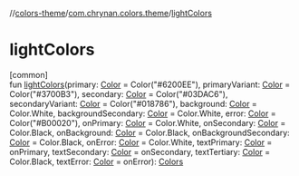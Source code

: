 //[colors-theme](../../index.md)/[com.chrynan.colors.theme](index.md)/[lightColors](light-colors.md)

# lightColors

[common]\
fun [lightColors](light-colors.md)(primary: [Color](../../../colors-core/colors-core/com.chrynan.colors/-color/index.md) = Color("#6200EE"), primaryVariant: [Color](../../../colors-core/colors-core/com.chrynan.colors/-color/index.md) = Color("#3700B3"), secondary: [Color](../../../colors-core/colors-core/com.chrynan.colors/-color/index.md) = Color("#03DAC6"), secondaryVariant: [Color](../../../colors-core/colors-core/com.chrynan.colors/-color/index.md) = Color("#018786"), background: [Color](../../../colors-core/colors-core/com.chrynan.colors/-color/index.md) = Color.White, backgroundSecondary: [Color](../../../colors-core/colors-core/com.chrynan.colors/-color/index.md) = Color.White, error: [Color](../../../colors-core/colors-core/com.chrynan.colors/-color/index.md) = Color("#B00020"), onPrimary: [Color](../../../colors-core/colors-core/com.chrynan.colors/-color/index.md) = Color.White, onSecondary: [Color](../../../colors-core/colors-core/com.chrynan.colors/-color/index.md) = Color.Black, onBackground: [Color](../../../colors-core/colors-core/com.chrynan.colors/-color/index.md) = Color.Black, onBackgroundSecondary: [Color](../../../colors-core/colors-core/com.chrynan.colors/-color/index.md) = Color.Black, onError: [Color](../../../colors-core/colors-core/com.chrynan.colors/-color/index.md) = Color.White, textPrimary: [Color](../../../colors-core/colors-core/com.chrynan.colors/-color/index.md) = onPrimary, textSecondary: [Color](../../../colors-core/colors-core/com.chrynan.colors/-color/index.md) = onSecondary, textTertiary: [Color](../../../colors-core/colors-core/com.chrynan.colors/-color/index.md) = Color.Black, textError: [Color](../../../colors-core/colors-core/com.chrynan.colors/-color/index.md) = onError): [Colors](-colors/index.md)
